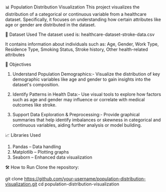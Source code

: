 📊 Population Distribution Visualization
This project visualizes the distribution of a categorical or continuous variable from a healthcare dataset. Specifically, it focuses on understanding how certain attributes like age or gender are distributed in the dataset.


📁 Dataset Used
The dataset used is: healthcare-dataset-stroke-data.csv

It contains information about individuals such as:
Age, Gender, Work Type, Residence Type, Smoking Status, Stroke history, Other health-related attributes


🎯 Objectives
1. Understand Population Demographics:- Visualize the distribution of key demographic variables like age and gender to gain insights into the dataset's composition.

2. Identify Patterns in Health Data:- Use visual tools to explore how factors such as age and gender may influence or correlate with medical outcomes like stroke.

3. Support Data Exploration & Preprocessing:- Provide graphical summaries that help identify imbalances or skewness in categorical and continuous variables, aiding further analysis or model building.

📈 Libraries Used
1. Pandas – Data handling
2. Matplotlib – Plotting graphs
3. Seaborn – Enhanced data visualization

🛠️ How to Run
Clone the repository:

git clone https://github.com/your-username/population-distribution-visualization.git
cd population-distribution-visualization
